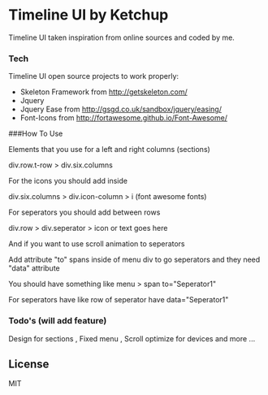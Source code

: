 # Timeline UI by Ketchup

Timeline UI taken inspiration from online sources and coded by me.

### Tech
 Timeline UI open source projects to work properly:
  - Skeleton Framework from http://getskeleton.com/
  - Jquery
  - Jquery Ease from http://gsgd.co.uk/sandbox/jquery/easing/
  - Font-Icons from http://fortawesome.github.io/Font-Awesome/

###How To Use

Elements that you use for a left and right columns (sections)

div.row.t-row > div.six.columns 

For the icons you should add inside 

div.six.columns > div.icon-column > i (font awesome fonts) 

For seperators you should add between rows

div.row > div.seperator > icon or text goes here

And if you want to use scroll animation to seperators

Add attribute "to" spans inside of menu div to go seperators and they need "data" attribute

You should have something like menu > span to="Seperator1"

For seperators have like row of seperator have data="Seperator1"



### Todo's (will add feature)

Design for sections , Fixed menu , Scroll optimize for devices and more ... 

License
----

MIT
